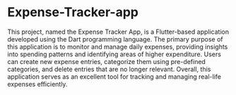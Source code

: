 # Expense-Tracker-app
This project, named the Expense Tracker App, is a Flutter-based application developed using the Dart programming language. The primary purpose of this application is to monitor and manage daily expenses, providing insights into spending patterns and identifying areas of higher expenditure. Users can create new expense entries, categorize them using pre-defined categories, and delete entries that are no longer relevant. Overall, this application serves as an excellent tool for tracking and managing real-life expenses efficiently.
